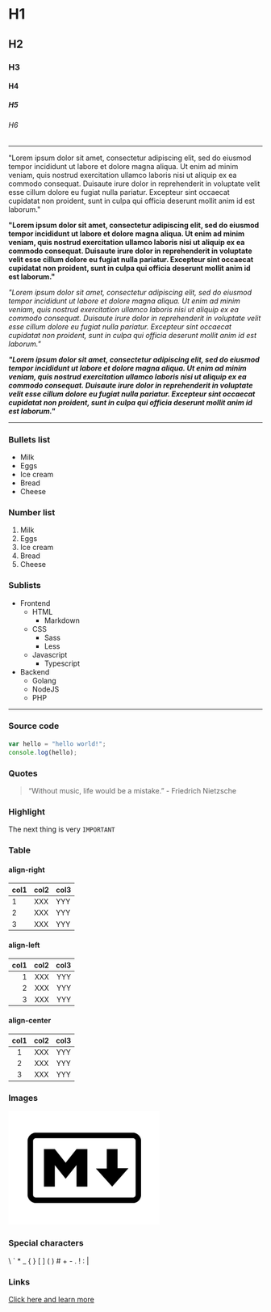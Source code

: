 [//]:  headings

# H1
## H2
### H3
#### H4
##### H5
###### H6

[//]: line
---


[//]: paragraph

"Lorem ipsum dolor sit amet, consectetur adipiscing elit, sed do eiusmod tempor incididunt ut labore et dolore magna aliqua. Ut enim ad minim veniam, quis nostrud exercitation ullamco laboris nisi ut aliquip ex ea commodo consequat. Duisaute irure dolor in reprehenderit in voluptate velit esse cillum dolore eu fugiat nulla pariatur. Excepteur sint occaecat cupidatat non proident, sunt in culpa qui officia deserunt mollit anim id est laborum."  

[//]: bold

**"Lorem ipsum dolor sit amet, consectetur adipiscing elit, sed do eiusmod tempor incididunt ut labore et dolore magna aliqua. Ut enim ad minim veniam, quis nostrud exercitation ullamco laboris nisi ut aliquip ex ea commodo consequat. Duisaute irure dolor in reprehenderit in voluptate velit esse cillum dolore eu fugiat nulla pariatur. Excepteur sint occaecat cupidatat non proident, sunt in culpa qui officia deserunt mollit anim id est laborum."**  

[//]: italic

*"Lorem ipsum dolor sit amet, consectetur adipiscing elit, sed do eiusmod tempor incididunt ut labore et dolore magna aliqua. Ut enim ad minim veniam, quis nostrud exercitation ullamco laboris nisi ut aliquip ex ea commodo consequat. Duisaute irure dolor in reprehenderit in voluptate velit esse cillum dolore eu fugiat nulla pariatur. Excepteur sint occaecat cupidatat non proident, sunt in culpa qui officia deserunt mollit anim id est laborum."*  

[//]: boldAndItalic

***"Lorem ipsum dolor sit amet, consectetur adipiscing elit, sed do eiusmod tempor incididunt ut labore et dolore magna aliqua. Ut enim ad minim veniam, quis nostrud exercitation ullamco laboris nisi ut aliquip ex ea commodo consequat. Duisaute irure dolor in reprehenderit in voluptate velit esse cillum dolore eu fugiat nulla pariatur. Excepteur sint occaecat cupidatat non proident, sunt in culpa qui officia deserunt mollit anim id est laborum."***  

[//]: BoldLine
- - -

### Bullets list

* Milk
* Eggs
* Ice cream
* Bread
* Cheese

### Number list

1. Milk
2. Eggs
3. Ice cream
4. Bread
5. Cheese

### Sublists
- Frontend
    - HTML
        - Markdown
    - CSS
        - Sass
        - Less
    - Javascript
        - Typescript
- Backend
    - Golang
    - NodeJS
    - PHP

[//]: BoldLine
***

### Source code

```javascript
var hello = "hello world!";
console.log(hello);
```

### Quotes
> “Without music, life would be a mistake.” 
\- Friedrich Nietzsche 


### Highlight
The next thing is very `IMPORTANT`

### Table

#### align-right
| col1 | col2 | col3 |
|------|------|------|
|1|XXX|YYY|
|2|XXX|YYY|
|3|XXX|YYY|

#### align-left
| col1 | col2 | col3 |
|-----:|-----:|-----:|
|1|XXX|YYY|
|2|XXX|YYY|
|3|XXX|YYY|

#### align-center
| col1 | col2 | col3 |
|:----:|:----:|:----:|
|1|XXX|YYY|
|2|XXX|YYY|
|3|XXX|YYY|

### Images
![](md.png "Markdown logo")

### Special characters
\\ \` \* \_ \{ \} \[ \] \( \) \# \+ \- \. \! \: \|

### Links
[Click here and learn more](https://www.markdownguide.org/)